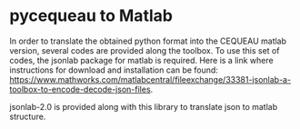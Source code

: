 # pycequeau to Matlab

In order to translate the obtained python format into the CEQUEAU matlab version, several codes are provided along the toolbox. 
To use this set of codes, the jsonlab package for matlab is required. Here is a link where instructions for download and installation can be found: https://www.mathworks.com/matlabcentral/fileexchange/33381-jsonlab-a-toolbox-to-encode-decode-json-files.

jsonlab-2.0 is provided along with this library to translate json to matlab structure.